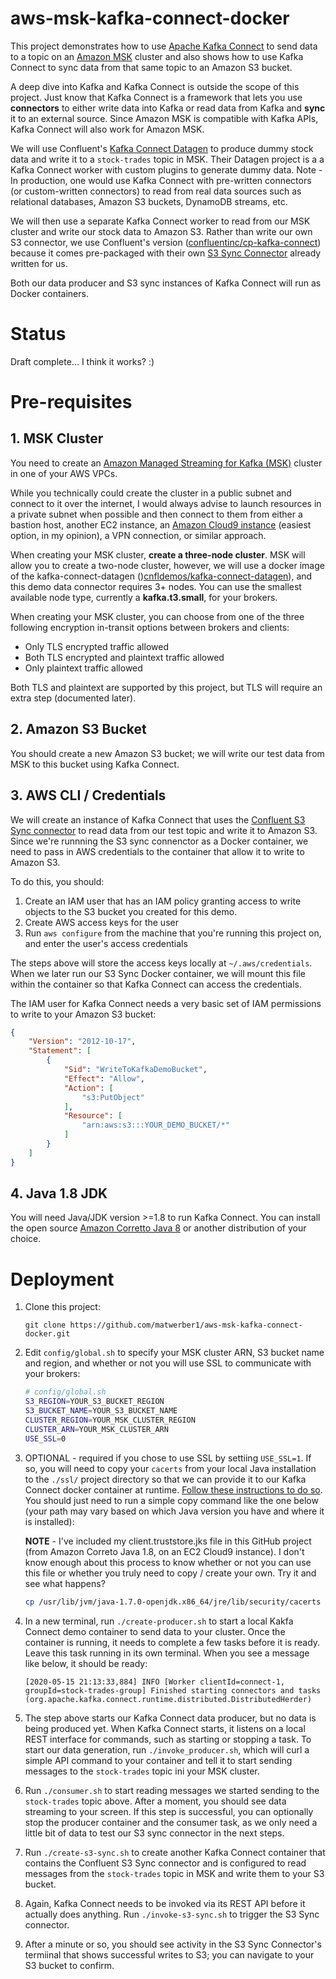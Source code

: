 # aws-msk-kafka-connect-docker

This project demonstrates how to use [Apache Kafka Connect](https://kafka.apache.org/documentation/#connect) to send data to a topic on an [Amazon MSK](https://aws.amazon.com/msk/) cluster and also shows how to use Kafka Connect to sync data from that same topic to an Amazon S3 bucket. 

A deep dive into Kafka and Kafka Connect is outside the scope of this project. Just know that Kafka Connect is a framework that lets you use **connectors** to either write data into Kafka or read data from Kafka and **sync** it to an external source. Since Amazon MSK is compatible with Kafka APIs, Kafka Connect will also work for Amazon MSK. 

We will use Confluent's [Kafka Connect Datagen](https://www.confluent.io/hub/confluentinc/kafka-connect-datagen/) to produce dummy stock data and write it to a `stock-trades` topic in MSK. Their Datagen project is a a Kafka Connect worker with custom plugins to generate dummy data. Note - In production, one would use Kafka Connect with pre-written connectors (or custom-written connectors) to read from real data sources such as relational databases, Amazon S3 buckets, DynamoDB streams, etc.

We will then use a separate Kafka Connect worker to read from our MSK cluster and write our stock data to Amazon S3. Rather than write our own S3 connector, we use Confluent's version ([confluentinc/cp-kafka-connect](https://hub.docker.com/r/confluentinc/cp-kafka-connect)) because it comes pre-packaged with their own [S3 Sync Connector](https://docs.confluent.io/current/connect/kafka-connect-s3/index.html) already written for us.

Both our data producer and S3 sync instances of Kafka Connect will run as Docker containers. 

# Status

Draft complete... I think it works? :)

# Pre-requisites

## 1. MSK Cluster
You need to create an [Amazon Managed Streaming for Kafka (MSK)](https://aws.amazon.com/msk/) cluster in one of your AWS VPCs. 

While you technically could create the cluster in a public subnet and connect to it over the internet, I would always advise to launch resources in a private subnet when possible and then connect to them from either a bastion host, another EC2 instance, an [Amazon Cloud9 instance](https://aws.amazon.com/cloud9/) (easiest option, in my opinion), a VPN connection, or similar approach. 

When creating your MSK cluster, **create a three-node cluster**. MSK will allow you to create a two-node cluster, however, we will use a docker image of the kafka-connect-datagen ()[cnfldemos/kafka-connect-datagen](https://github.com/confluentinc/kafka-connect-datagen)), and this demo data connector requires 3+ nodes. You can use the smallest available node type, currently a **kafka.t3.small**, for your brokers. 

When creating your MSK cluster, you can choose from one of the three following encryption in-transit options between brokers and clients: 

* Only TLS encrypted traffic allowed
* Both TLS encrypted and plaintext traffic allowed
* Only plaintext traffic allowed

Both TLS and plaintext are supported by this project, but TLS will require an extra step (documented later).  

## 2. Amazon S3 Bucket

You should create a new Amazon S3 bucket; we will write our test data from MSK to this bucket using Kafka Connect. 

## 3. AWS CLI / Credentials

We will create an instance of Kafka Connect that uses the [Confluent S3 Sync connector](https://docs.confluent.io/current/connect/kafka-connect-s3/index.html) to read data from our test topic and write it to Amazon S3. Since we're runnning the S3 sync connenctor as a Docker container, we need to pass in AWS credentials to the container that allow it to write to Amazon S3. 

To do this, you should:

1. Create an IAM user that has an IAM policy granting access to write objects to the S3 bucket you created for this demo. 
2. Create AWS access keys for the user
3. Run `aws configure` from the machine that you're running this project on, and enter the user's access credentials

The steps above will store the access keys locally at `~/.aws/credentials`. When we later run our S3 Sync Docker container, we will mount this file within the container so that Kafka Connect can access the credentials.

The IAM user for Kafka Connect needs a very basic set of IAM permissions to write to your Amazon S3 bucket: 

```json
{
    "Version": "2012-10-17",
    "Statement": [
        {
            "Sid": "WriteToKafkaDemoBucket",
            "Effect": "Allow",
            "Action": [
                "s3:PutObject"
            ],
            "Resource": [
                "arn:aws:s3:::YOUR_DEMO_BUCKET/*"
            ]
        }
    ]
}
```

## 4. Java 1.8 JDK

You will need Java/JDK version >=1.8 to run Kafka Connect. You can install the open source [Amazon Corretto Java 8](https://docs.aws.amazon.com/corretto/latest/corretto-8-ug/amazon-linux-install.html) or another distribution of your choice. 


# Deployment

1. Clone this project:

    ```
    git clone https://github.com/matwerber1/aws-msk-kafka-connect-docker.git
    ```

2. Edit `config/global.sh` to specify your MSK cluster ARN, S3 bucket name and region, and whether or not you will use SSL to communicate with your brokers:

    ```sh
    # config/global.sh
    S3_REGION=YOUR_S3_BUCKET_REGION
    S3_BUCKET_NAME=YOUR_S3_BUCKET_NAME
    CLUSTER_REGION=YOUR_MSK_CLUSTER_REGION
    CLUSTER_ARN=YOUR_MSK_CLUSTER_ARN
    USE_SSL=0
    ```

3. OPTIONAL - required if you chose to use SSL by settiing `USE_SSL=1`. If so, you will need to copy your `cacerts` from your local Java installation to the `./ssl/` project directory so that we can provide it to our Kafka Connect docker container at runtime. [Follow these instructions to do so](https://docs.aws.amazon.com/msk/latest/developerguide/msk-working-with-encryption.html). You should just need to run a simple copy command like the one below (your path may vary based on which Java version you have and where it is installed):


    **NOTE** - I've included my client.truststore.jks file in this GitHub project (from Amazon Correto Java 1.8, on an EC2 Cloud9 instance). I don't know enough about this process to know whether or not you can use this file or whether you truly need to copy / create your own. Try it and see what happens?

    ```sh
    cp /usr/lib/jvm/java-1.7.0-openjdk.x86_64/jre/lib/security/cacerts ./ssl/client.truststore.jks
    ```

4. In a new terminal, run `./create-producer.sh` to start a local Kakfa Connect demo container to send data to your cluster. Once the container is running, it needs to complete a few tasks before it is ready. Leave this task running in its own terminal. When you see a message like below, it should be ready: 
    
    ```
    [2020-05-15 21:13:33,884] INFO [Worker clientId=connect-1, groupId=stock-trades-group] Finished starting connectors and tasks (org.apache.kafka.connect.runtime.distributed.DistributedHerder)
    ```

5. The step above starts our Kafka Connect data producer, but no data is being produced yet. When Kafka Connect starts, it listens on a local REST interface for commands, such as starting or stopping a task. To start our data generation, run `./invoke_producer.sh`, which will curl a simple API command to your container and tell it to start sending messages to the `stock-trades` topic ini your MSK cluster. 

6. Run `./consumer.sh` to start reading messages we started sending to the `stock-trades` topic above. After a moment, you should see data streaming to your screen. If this step is successful, you can optionally stop the producer container and the consumer task, as we only need a little bit of data to test our S3 sync connector in the next steps.

7. Run `./create-s3-sync.sh` to create another Kafka Connect container that contains the Confluent S3 Sync connector and is configured to read messages from the `stock-trades` topic in MSK and write them to your S3 bucket. 

8. Again, Kafka Connect needs to be invoked via its REST API before it actually does anything. Run `./invoke-s3-sync.sh` to trigger the S3 Sync connector. 

9. After a minute or so, you should see activity in the S3 Sync Connector's termiinal that shows successful writes to S3; you can navigate to your S3 bucket to confirm. 